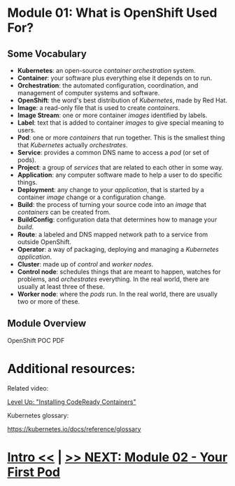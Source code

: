 # Module 01: What is OpenShift Used For?

## Some Vocabulary

* **Kubernetes**: an open-source _container_ _orchestration_ system.
* **Container**: your software plus everything else it depends on to run.
* **Orchestration**: the automated configuration, coordination, and management of computer systems and software.
* **OpenShift**: the word's best distribution of _Kubernetes_, made by Red Hat.
* **Image**: a read-only file that is used to create _containers_.
* **Image Stream**: one or more container _images_ identified by labels.
* **Label**: text that is added to container _images_ to give special meaning to users.
* **Pod**: one or more _containers_ that run together. This is the smallest thing that _Kubernetes_ actually _orchestrates_.
* **Service**: provides a common DNS name to access a _pod_ (or set of pods).
* **Project**: a group of _services_ that are related to each other in some way.
* **Application**: any computer software made to help a user to do specific things.
* **Deployment**: any change to your _application_, that is started by a container _image_ change or a configuration change.
* **Build**: the process of turning your source code into an _image_ that _containers_ can be created from.
* **BuildConfig**: configuration data that determines how to manage your _build_.
* **Route**: a labeled and DNS mapped network path to a service from outside OpenShift.
* **Operator**: a way of packaging, deploying and managing a _Kubernetes_ _application_.
* **Cluster**: made up of _control_ and _worker nodes_.
* **Control node**: schedules things that are meant to happen, watches for problems, and _orchestrates_ everything. In the real world, there are usually at least three of these.
* **Worker node**: where the _pods_ run. In the real world, there are usually two or more of these.

## Module Overview

OpenShift POC PDF

# Additional resources:

Related video:

[Level Up: "Installing CodeReady Containers"](https://youtu.be/72Bfw1WxojQ)

Kubernetes glossary: 

https://kubernetes.io/docs/reference/glossary


# [Intro <<](https://github.com/1eve1Up/openshift-workshops/tree/main/101) | [>> NEXT: Module 02 - Your First Pod](../Module%2002%20-%20Your%20First%20Pod)
